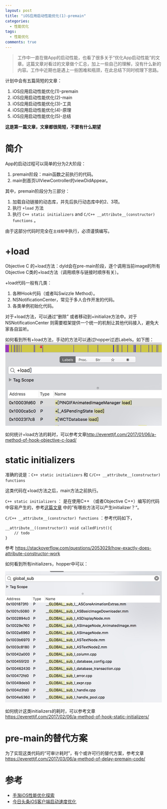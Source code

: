 ```yaml
---
layout: post
title: "iOS应用启动性能优化(1)-premain"
categories:
  - 性能优化
tags:
  - 性能优化
comments: true
---
```


> 工作中一直在做App的启动性能，也看了很多关于“优化App启动性能”的文章。这篇文章对看过的文章做个汇总，加上一些自己的理解，没有什么新的内容。工作中近期也是遇上一些困难和瓶颈，在此总结下同时梳理下思路。

计划中会有五篇简短的文章：

1. iOS应用启动性能优化(1)-premain
2. iOS应用启动性能优化(2)-main
3. iOS应用启动性能优化(3)-工具
4. iOS应用启动性能优化(4)-原理
5. iOS应用启动性能优化(5)-总结

**这是第一篇文章，文章都很简短，不要有什么期望**

# 简介

App的启动过程可以简单的分为2大阶段：

1. premain阶段：main函数之前执行的代码。
2. main到首页UIViewController的viewDidAppear。

其中，premain阶段分为三部分：

1. 加载自动链接的动态库，并先后执行动态库中的2、3项。
2. 执行 `+load` 方法
3. 执行 `C++ static initializers` and `C/C++ __attribute__(constructor) functions` 。

由于这部分代码时完全在`主线程`中执行，必须谨慎编写。

# +load

Objective C 的+load方法：dyld会在pre-main阶段，逐个调用当前image的所有Objective C类的+load方法（调用顺序与链接时顺序有关）。

+load代码一般有几类：
1. 各种Hook代码（或者叫Swizzle Method）。
2. NSNotificationCenter，常见于多人合作开发的代码。
3. 各类单例初始化代码。

对于+load方法，可以通过“删除” 或者移动到+initialize方法中。对于 NSNotificationCenter 则需要框架提供一个统一的机制让其他代码接入，避免大家各自监听。

如何看到所有+load方法，手动的方法可以通过hopper过滤Labels。如下图：
![](/media/15270382965409.jpg)


如何统计+load方法的耗时，可以参考文章<http://everettjf.com/2017/01/06/a-method-of-hook-objective-c-load/>


# static initializers

准确的说是：`C++ static initializers` 和 `C/C++ __attribute__(constructor) functions`

这类代码在+load方法之后，main方法之前执行。

`C++ static initializers` ： 是在使用C++ （或者Objective C++）编写的代码中容易产生的，参考[这篇文章](http://everettjf.com/2017/02/06/a-method-of-hook-static-initializers/) 中的”有哪些方法可以产生initializer？“。

`C/C++ __attribute__(constructor) functions`  ：参考代码如下，

```
__attribute__((constructor)) void calledFirst(){
    // todo
}
```
参考 <https://stackoverflow.com/questions/2053029/how-exactly-does-attribute-constructor-work>

如何看到所有initializers，hopper中可以：

![](/media/15273514962124.jpg)


如何统计这类initializers的耗时，可以参考文章<https://everettjf.com/2017/02/06/a-method-of-hook-static-initializers/>


# pre-main的替代方案

为了实现这类代码的“可审计耗时”，有个或许可行的替代方案，参考文章<https://everettjf.com/2017/03/06/a-method-of-delay-premain-code/>


# 参考

- [手淘iOS性能优化探索](https://github.com/EverettFavorites/GMTC/blob/master/%E5%85%A8%E7%90%83%E7%A7%BB%E5%8A%A8%E6%8A%80%E6%9C%AF%E5%A4%A7%E4%BC%9AGMTC%202017%20PPT/%E6%89%8B%E6%B7%98iOS%E6%80%A7%E8%83%BD%E4%BC%98%E5%8C%96%E6%8E%A2%E7%B4%A2%20.pdf)
- [今日头条iOS客户端启动速度优化](https://techblog.toutiao.com/2017/01/17/iosspeed/)


